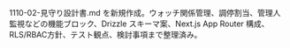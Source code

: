 1110-02-見守り設計書.md を新規作成。ウォッチ関係管理、調停割当、管理人監視などの機能ブロック、Drizzle スキーマ案、Next.js App Router 構成、RLS/RBAC方針、テスト観点、検討事項まで整理済み。